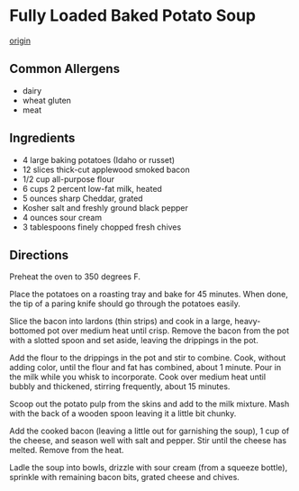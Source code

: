 # Fully Loaded Baked Potato Soup
[origin](https://www.foodnetwork.com/recipes/guy-fieri/fully-loaded-baked-potato-soup-recipe-3381409)

## Common Allergens
* dairy
* wheat gluten
* meat

## Ingredients
* 4 large baking potatoes (Idaho or russet)
* 12 slices thick-cut applewood smoked bacon
* 1/2 cup all-purpose flour
* 6 cups 2 percent low-fat milk, heated
* 5 ounces sharp Cheddar, grated
* Kosher salt and freshly ground black pepper
* 4 ounces sour cream
* 3 tablespoons finely chopped fresh chives

## Directions
Preheat the oven to 350 degrees F.

Place the potatoes on a roasting tray and bake for 45 minutes. When done, the tip of a paring knife should go through the potatoes easily.

Slice the bacon into lardons (thin strips) and cook in a large, heavy-bottomed pot over medium heat until crisp. Remove the bacon from the pot with a slotted spoon and set aside, leaving the drippings in the pot.

Add the flour to the drippings in the pot and stir to combine. Cook, without adding color, until the flour and fat has combined, about 1 minute. Pour in the milk while you whisk to incorporate. Cook over medium heat until bubbly and thickened, stirring frequently, about 15 minutes.

Scoop out the potato pulp from the skins and add to the milk mixture. Mash with the back of a wooden spoon leaving it a little bit chunky.

Add the cooked bacon (leaving a little out for garnishing the soup), 1 cup of the cheese, and season well with salt and pepper. Stir until the cheese has melted. Remove from the heat.

Ladle the soup into bowls, drizzle with sour cream (from a squeeze bottle), sprinkle with remaining bacon bits, grated cheese and chives.